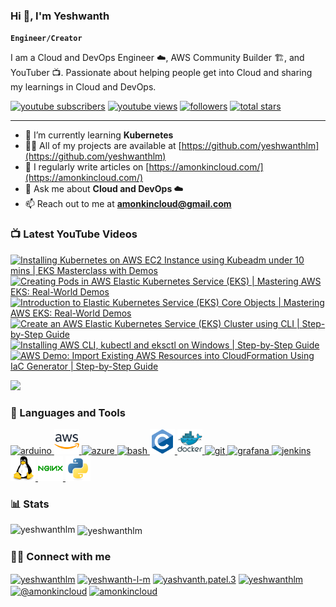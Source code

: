 ### Hi 👋, I'm Yeshwanth

**`Engineer/Creator`**

I am a Cloud and DevOps Engineer ☁️, AWS Community Builder 🏗️, and YouTuber 📺. Passionate about helping people get into Cloud and sharing my learnings in Cloud and DevOps.

   <p align="left">
      <a href="https://www.youtube.com/c/amonkincloud?sub_confirmation=1">
         <img alt="youtube subscribers" title="Subscribe to my YouTube channel" src="https://custom-icon-badges.demolab.com/youtube/channel/subscribers/UCwhERUcuzUCwr8x8mQ8zrcw?color=%23E05D44&label=SUBSCRIBE&logo=video&logoColor=white&style=for-the-badge&labelColor=CE4630"/></a> 
      <a href="https://www.youtube.com/c/amonkincloud">
         <img alt="youtube views" title="YouTube views" src="https://custom-icon-badges.demolab.com/youtube/channel/views/UCwhERUcuzUCwr8x8mQ8zrcw?color=%23E1AD0E&logo=eye&logoColor=white&style=for-the-badge&labelColor=C79600"/></a> 
      <a href="https://github.com/yeshwanthlm?tab=followers">
         <img alt="followers" title="Follow me on Github" src="https://custom-icon-badges.demolab.com/github/followers/yeshwanthlm?color=236ad3&labelColor=1155ba&style=for-the-badge&logo=person-add&label=Follow&logoColor=white"/></a>
      <a href="https://github.com/yeshwanthlm?tab=repositories&sort=stargazers">
         <img alt="total stars" title="Total stars on GitHub" src="https://custom-icon-badges.demolab.com/github/stars/yeshwanthlm?color=55960c&style=for-the-badge&labelColor=488207&logo=star"/></a>
   </p>

---

- 🌱 I’m currently learning **Kubernetes**
- 👨‍💻 All of my projects are available at [https://github.com/yeshwanthlm](https://github.com/yeshwanthlm)
- 📝 I regularly write articles on [https://amonkincloud.com/](https://amonkincloud.com/)
- 💬 Ask me about **Cloud and DevOps ☁️**
- 📫 Reach out to me at **amonkincloud@gmail.com**


### 📺 Latest YouTube Videos

<!-- BEGIN YOUTUBE-CARDS -->
[![Installing Kubernetes on AWS EC2 Instance using Kubeadm under 10 mins | EKS Masterclass with Demos](https://ytcards.demolab.com/?id=mpYGydGuH3E&title=Installing+Kubernetes+on+AWS+EC2+Instance+using+Kubeadm+under+10+mins+%7C+EKS+Masterclass+with+Demos&lang=en&timestamp=1723206640&background_color=%230d1117&title_color=%23ffffff&stats_color=%23dedede&max_title_lines=1&width=250&border_radius=5 "Installing Kubernetes on AWS EC2 Instance using Kubeadm under 10 mins | EKS Masterclass with Demos")](https://www.youtube.com/watch?v=mpYGydGuH3E)
[![Creating Pods in AWS Elastic Kubernetes Service (EKS) | Mastering AWS EKS: Real-World Demos](https://ytcards.demolab.com/?id=j3E-EAgDHOM&title=Creating+Pods+in+AWS+Elastic+Kubernetes+Service+%28EKS%29+%7C+Mastering+AWS+EKS%3A+Real-World+Demos&lang=en&timestamp=1723120236&background_color=%230d1117&title_color=%23ffffff&stats_color=%23dedede&max_title_lines=1&width=250&border_radius=5 "Creating Pods in AWS Elastic Kubernetes Service (EKS) | Mastering AWS EKS: Real-World Demos")](https://www.youtube.com/watch?v=j3E-EAgDHOM)
[![Introduction to Elastic Kubernetes Service (EKS) Core Objects | Mastering AWS EKS: Real-World Demos](https://ytcards.demolab.com/?id=0tDwBw3VI7s&title=Introduction+to+Elastic+Kubernetes+Service+%28EKS%29+Core+Objects+%7C+Mastering+AWS+EKS%3A+Real-World+Demos&lang=en&timestamp=1723033801&background_color=%230d1117&title_color=%23ffffff&stats_color=%23dedede&max_title_lines=1&width=250&border_radius=5 "Introduction to Elastic Kubernetes Service (EKS) Core Objects | Mastering AWS EKS: Real-World Demos")](https://www.youtube.com/watch?v=0tDwBw3VI7s)
[![Create an AWS Elastic Kubernetes Service (EKS) Cluster using CLI | Step-by-Step Guide](https://ytcards.demolab.com/?id=32MfGk16EGw&title=Create+an+AWS+Elastic+Kubernetes+Service+%28EKS%29+Cluster+using+CLI+%7C+Step-by-Step+Guide&lang=en&timestamp=1722947402&background_color=%230d1117&title_color=%23ffffff&stats_color=%23dedede&max_title_lines=1&width=250&border_radius=5 "Create an AWS Elastic Kubernetes Service (EKS) Cluster using CLI | Step-by-Step Guide")](https://www.youtube.com/watch?v=32MfGk16EGw)
[![Installing AWS CLI, kubectl and eksctl on Windows | Step-by-Step Guide](https://ytcards.demolab.com/?id=vqA5dlEHYbQ&title=Installing+AWS+CLI%2C+kubectl+and+eksctl+on+Windows+%7C+Step-by-Step+Guide&lang=en&timestamp=1722861048&background_color=%230d1117&title_color=%23ffffff&stats_color=%23dedede&max_title_lines=1&width=250&border_radius=5 "Installing AWS CLI, kubectl and eksctl on Windows | Step-by-Step Guide")](https://www.youtube.com/watch?v=vqA5dlEHYbQ)
[![AWS Demo: Import Existing AWS Resources into CloudFormation Using IaC Generator | Step-by-Step Guide](https://ytcards.demolab.com/?id=13NrO18eTiY&title=AWS+Demo%3A+Import+Existing+AWS+Resources+into+CloudFormation+Using+IaC+Generator+%7C+Step-by-Step+Guide&lang=en&timestamp=1722688202&background_color=%230d1117&title_color=%23ffffff&stats_color=%23dedede&max_title_lines=1&width=250&border_radius=5 "AWS Demo: Import Existing AWS Resources into CloudFormation Using IaC Generator | Step-by-Step Guide")](https://www.youtube.com/watch?v=13NrO18eTiY)
<!-- END YOUTUBE-CARDS -->

[<img src="https://custom-icon-badges.demolab.com/badge/-Subscribe%20For%20More-red?style=for-the-badge&logo=video&logoColor=white"/>](https://www.youtube.com/c/amonkincloud?sub_confirmation=1)

### 🧰 Languages and Tools

<p align="left"> <a href="https://www.arduino.cc/" target="_blank" rel="noreferrer"> <img src="https://cdn.worldvectorlogo.com/logos/arduino-1.svg" alt="arduino" width="40" height="40"/> </a> <a href="https://aws.amazon.com" target="_blank" rel="noreferrer"> <img src="https://raw.githubusercontent.com/devicons/devicon/master/icons/amazonwebservices/amazonwebservices-original-wordmark.svg" alt="aws" width="40" height="40"/> </a> <a href="https://azure.microsoft.com/en-in/" target="_blank" rel="noreferrer"> <img src="https://www.vectorlogo.zone/logos/microsoft_azure/microsoft_azure-icon.svg" alt="azure" width="40" height="40"/> </a> <a href="https://www.gnu.org/software/bash/" target="_blank" rel="noreferrer"> <img src="https://www.vectorlogo.zone/logos/gnu_bash/gnu_bash-icon.svg" alt="bash" width="40" height="40"/> </a> <a href="https://www.cprogramming.com/" target="_blank" rel="noreferrer"> <img src="https://raw.githubusercontent.com/devicons/devicon/master/icons/c/c-original.svg" alt="c" width="40" height="40"/> </a> <a href="https://www.docker.com/" target="_blank" rel="noreferrer"> <img src="https://raw.githubusercontent.com/devicons/devicon/master/icons/docker/docker-original-wordmark.svg" alt="docker" width="40" height="40"/> </a> <a href="https://git-scm.com/" target="_blank" rel="noreferrer"> <img src="https://www.vectorlogo.zone/logos/git-scm/git-scm-icon.svg" alt="git" width="40" height="40"/> </a> <a href="https://grafana.com" target="_blank" rel="noreferrer"> <img src="https://www.vectorlogo.zone/logos/grafana/grafana-icon.svg" alt="grafana" width="40" height="40"/> </a> <a href="https://www.jenkins.io" target="_blank" rel="noreferrer"> <img src="https://www.vectorlogo.zone/logos/jenkins/jenkins-icon.svg" alt="jenkins" width="40" height="40"/> </a> <a href="https://www.linux.org/" target="_blank" rel="noreferrer"> <img src="https://raw.githubusercontent.com/devicons/devicon/master/icons/linux/linux-original.svg" alt="linux" width="40" height="40"/> </a> <a href="https://www.nginx.com" target="_blank" rel="noreferrer"> <img src="https://raw.githubusercontent.com/devicons/devicon/master/icons/nginx/nginx-original.svg" alt="nginx" width="40" height="40"/> </a> <a href="https://www.python.org" target="_blank" rel="noreferrer"> <img src="https://raw.githubusercontent.com/devicons/devicon/master/icons/python/python-original.svg" alt="python" width="40" height="40"/> </a> </p>

### 📊 Stats
<p><img align="left" src="https://github-readme-stats.vercel.app/api/top-langs?username=yeshwanthlm&show_icons=true&locale=en&layout=compact" alt="yeshwanthlm" /></p>

<p>&nbsp;<img align="center" src="https://github-readme-stats.vercel.app/api?username=yeshwanthlm&show_icons=true&locale=en" alt="yeshwanthlm" /></p>

### 🏄‍♂️ Connect with me
   <p align="left">
   <a href="https://dev.to/yeshwanthlm" target="blank"><img align="center" src="https://raw.githubusercontent.com/rahuldkjain/github-profile-readme-generator/master/src/images/icons/Social/devto.svg" alt="yeshwanthlm" height="30" width="40" /></a>
   <a href="https://linkedin.com/in/yeshwanth-l-m" target="blank"><img align="center" src="https://raw.githubusercontent.com/rahuldkjain/github-profile-readme-generator/master/src/images/icons/Social/linked-in-alt.svg" alt="yeshwanth-l-m" height="30" width="40" /></a>
   <a href="https://fb.com/yashvanth.patel.3" target="blank"><img align="center" src="https://raw.githubusercontent.com/rahuldkjain/github-profile-readme-generator/master/src/images/icons/Social/facebook.svg" alt="yashvanth.patel.3" height="30" width="40" /></a>
   <a href="https://instagram.com/yeshwanthlm" target="blank"><img align="center" src="https://raw.githubusercontent.com/rahuldkjain/github-profile-readme-generator/master/src/images/icons/Social/instagram.svg" alt="yeshwanthlm" height="30" width="40" /></a>
   <a href="https://hashnode.com/@amonkincloud" target="blank"><img align="center" src="https://raw.githubusercontent.com/rahuldkjain/github-profile-readme-generator/master/src/images/icons/Social/hashnode.svg" alt="@amonkincloud" height="30" width="40" /></a>
   <a href="https://www.youtube.com/c/amonkincloud" target="blank"><img align="center" src="https://raw.githubusercontent.com/rahuldkjain/github-profile-readme-generator/master/src/images/icons/Social/youtube.svg" alt="amonkincloud" height="30" width="40" /></a>
   </p>
